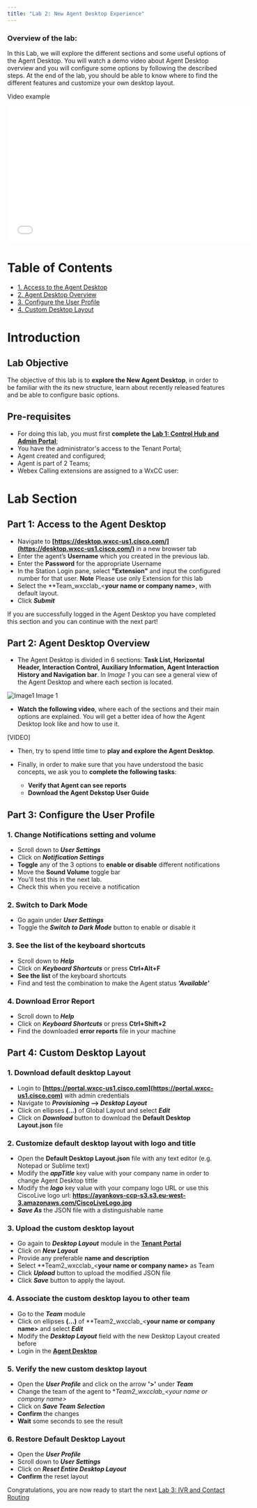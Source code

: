 ```yaml
---
title: "Lab 2: New Agent Desktop Experience"
---
```


### Overview of the lab:
In this Lab, we will explore the different sections and some useful options of the Agent Desktop. You will watch a demo video about Agent Desktop overview and you will configure some options by following the described steps. At the end of the lab, you should be able to know where to find the different features and customize your own desktop layout.


Video example

<iframe width="560" height="315" src="Lab2_Section1.html" frameborder="0" allow="accelerometer; autoplay; clipboard-write; encrypted-media; gyroscope; picture-in-picture" allowfullscreen></iframe>


# Table of Contents

- [1. Access to the Agent Desktop](#1-access-to-the-agent-desktop)
- [2. Agent Desktop Overview](#2-agent-desktop-overview)
- [3. Configure the User Profile](#3-configure-the-user-profile)
- [4. Custom Desktop Layout](#4-custom-desktop-layout)


# Introduction

## Lab Objective

The objective of this lab is to **explore the New Agent Desktop**, in order to be familiar with the its new structure, learn about recently released features and be able to configure basic options.

## Pre-requisites

- For doing this lab, you must first **complete the [Lab 1: Control Hub and Admin Portal](lab2.md)**;
- You have the administrator's access to the Tenant Portal;
- Agent created and configured;
- Agent is part of 2 Teams;
- Webex Calling extensions are assigned to a WxCC user:

# Lab Section

## Part 1: Access to the Agent Desktop

- Navigate to **[https://desktop.wxcc-us1.cisco.com/](https://desktop.wxcc-us1.cisco.com/)** in a new browser tab
- Enter the agent’s **Username** which you created in the previous lab.
- Enter the **Password** for the appropriate Username
- In the Station Login pane, select **"Extension"** and input the configured number for that user. 
**Note** Please use only Extension for this lab
- Select the **Team_wxcclab_<**your name or company name>**, with default layout. 
- Click **_Submit_**
			
If you are successfully logged in the Agent Desktop you have completed this section and you can continue with the next part!



## Part 2: Agent Desktop Overview

* The Agent Desktop is divided in 6 sections: **Task List, Horizontal Header, Interaction Control, Auxiliary Information, Agent Interaction History and Navigation bar**. In *Image 1* you can see a general view of the Agent Desktop and where each section is located.


![Image1](AgentDesktopOverview.png)
Image 1


* **Watch the following video**, where each of the sections and their main options are explained. You will get a better idea of how the Agent Desktop look like and how to use it.

[VIDEO]


* Then, try to spend little time to **play and explore the Agent Desktop**.


* Finally, in order to make sure that you have understood the basic concepts, we ask you to **complete the following tasks**:
   - **Verify that Agent can see reports**
   - **Download the Agent Dekstop User Guide**


 


## Part 3: Configure the User Profile

### 1. Change Notifications setting and volume
- Scroll down to **_User Settings_**
- Click on **_Notification Settings_**
- **Toggle** any of the 3 options to **enable or disable** different notifications
- Move the **Sound Volume** toggle bar
- You'll test this in the next lab.
- Check this when you receive a notification
		
### 2. Switch to Dark Mode
- Go again under **_User Settings_**
- Toggle the **_Switch to Dark Mode_** button to enable or disable it
		
### 3. See the list of the keyboard shortcuts
- Scroll down to **_Help_**
- Click on **_Keyboard Shortcuts_** or press **Ctrl+Alt+F**
- **See the list** of the keyboard shortcuts
- Find and test the combination to make the Agent status **_'Available'_**
		
### 4. Download Error Report
- Scroll down to **_Help_**
- Click on **_Keyboard Shortcuts_** or press **Ctrl+Shift+2**
- Find the downloaded **error reports** file in your machine



## Part 4: Custom Desktop Layout

### 1. Download default desktop Layout
- Login to **[https://portal.wxcc-us1.cisco.com](https://portal.wxcc-us1.cisco.com)** with admin credentials​
- Navigate to **_Provisioning_ –> _Desktop Layout_**​
- Click on ellipses **(…)** of Global Layout and select **_Edit_** ​
- Click on **_Download_** button to download the **Default Desktop Layout.json** file

### 2. Customize default desktop layout with logo and title
- Open the **Default Desktop Layout.json** file with any text editor (e.g. Notepad or Sublime text)​
- Modify the **_appTitle_** key value with your company name in order to change Agent Desktop tittle
- Modify the **_logo_** key value with your company logo URL or use this CiscoLive logo url: **https://ayankovs-ccp-s3.s3.eu-west-3.amazonaws.com/CiscoLiveLogo.jpg**
- **_Save As_** the JSON file with a distinguishable name

### 3. Upload the custom desktop layout 
- Go again to **_Desktop Layout_** module in the **[Tenant Portal](https://portal.wxcc-us1.cisco.com)**
- Click on **_New Layout_**
- Provide any preferable **name and description** 
- Select **Team2_wxcclab_<**your name or company name>** as Team		
- Click **_Upload_** button to upload the modified JSON file​		
- Click **_Save_** button to apply the layout.

### 4. Associate the custom desktop layou to other team
- Go to the **_Team_** module
- Click on ellipses **(…)** of **Team2_wxcclab_<**your name or company name>** and select **_Edit_**
- Modify the **_Desktop Layout_** field with the new Desktop Layout created before
- Login in the **[Agent Desktop](https://desktop.wxcc-us1.cisco.com/)**

### 5. Verify the new custom desktop layout
- Open the **_User Profile_** and click on the arrow **'>'** under **_Team_**
- Change the team of the agent to **Team2_wxcclab_<*your name or company name>**
- Click on **_Save Team Selection_**
- **Confirm** the changes
- **Wait** some seconds to see the result

### 6. Restore Default Desktop Layout
- Open the **_User Profile_**
- Scroll down to **_User Settings_**
- Click on **_Reset Entire Desktop Layout_**
- **Confirm** the reset layout


Congratulations, you are now ready to start the next [Lab 3: IVR and Contact Routing](lab3.md)

